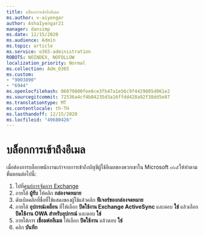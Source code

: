 ```yaml
---
title: บล็อกการเข้าถึงอีเมล
ms.author: v-aiyengar
author: AshaIyengar21
manager: dansimp
ms.date: 12/15/2020
ms.audience: Admin
ms.topic: article
ms.service: o365-administration
ROBOTS: NOINDEX, NOFOLLOW
localization_priority: Normal
ms.collection: Adm_O365
ms.custom:
- "9003890"
- "6944"
ms.openlocfilehash: 06079800fee6ce3fb47a1e56c9f4429805d061e2
ms.sourcegitcommit: 72536a4cf4b84235d3a16ffdd428a92f38dd5e87
ms.translationtype: MT
ms.contentlocale: th-TH
ms.lasthandoff: 12/15/2020
ms.locfileid: "49680426"
---
```

# <a name="block-access-to-email"></a>บล็อกการเข้าถึงอีเมล

เมื่อต้องการบล็อกพนักงานเก่าจากการเข้าถึงบัญชีผู้ใช้อีเมลของพวกเขาใน Microsoft ๓๖๕ให้ทำตามขั้นตอนต่อไปนี้:

1. ไปที่[ศูนย์การจัดการ Exchange](https://go.microsoft.com/fwlink/?linkid=2138629)
1. ภายใต้ **ผู้รับ** ให้คลิก **กล่องจดหมาย**
1. ดับเบิลคลิกที่ชื่อที่ใช้แสดงของผู้ใช้แล้วคลิก **ฟีเจอร์ของกล่องจดหมาย**
1. ภายใต้ **อุปกรณ์เคลื่อน** ที่ให้เลือก **ปิดใช้งาน Exchange ActiveSync** และตอบ **ใช่** แล้วเลือก **ปิดใช้งาน OWA สำหรับอุปกรณ์** และตอบ **ใช่**
1. ภายใต้การ **เชื่อมต่ออีเมล** ให้เลือก **ปิดใช้งาน** แล้วตอบ **ใช่**
1. คลิก **บันทึก**
